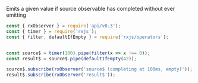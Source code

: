 <!--
name:		
title:		defaultIfEmpty
pageTitle:	RxJS defaultIfEmpty operator example + marble diagram
desc:		Emits a given value if source observable has completed without ever emitting:
docsUrl:	https://rxjs.dev/api/operators/defaultIfEmpty
-->

Emits a given value if source observable has completed without ever emitting

```js
const { rxObserver } = require('api/v0.3');
const { timer } = require('rxjs');
const { filter, defaultIfEmpty } = require('rxjs/operators');


const source$ = timer(100).pipe(filter(x => x !== 0));
const result$ = source$.pipe(defaultIfEmpty(42));

source$.subscribe(rxObserver('source$ (completing at 100ms, empty)'));
result$.subscribe(rxObserver('result$'));

```
